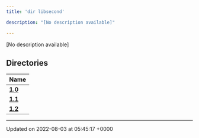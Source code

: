```yaml
---
title: 'dir libsecond'

description: "[No description available]"

---
```







[No description available]

## Directories

| Name           |
| -------------- |
| **[1.0](/documentation/code/colliderbit/files/dir_4e7d0a7221199b5e3988a802b6a5e37f/#dir-1.0)**  |
| **[1.1](/documentation/code/colliderbit/files/dir_d1f2a55f41e415ebe099cfae2057f907/#dir-1.1)**  |
| **[1.2](/documentation/code/colliderbit/files/dir_1185cf205eb7c76e1c0c729ff9fd7030/#dir-1.2)**  |






-------------------------------

Updated on 2022-08-03 at 05:45:17 +0000
